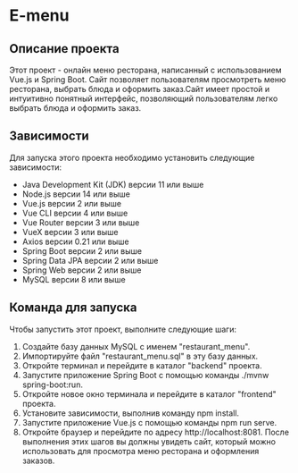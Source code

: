 # E-menu
## Описание проекта
Этот проект - онлайн меню ресторана, написанный с использованием Vue.js и Spring Boot. Сайт позволяет пользователям просмотреть меню ресторана, выбрать блюда и оформить заказ.Сайт имеет простой и интуитивно понятный интерфейс, позволяющий пользователям легко выбрать блюда и оформить заказ.

## Зависимости
Для запуска этого проекта необходимо установить следующие зависимости:

* Java Development Kit (JDK) версии 11 или выше
* Node.js версии 14 или выше
* Vue.js версии 2 или выше
* Vue CLI версии 4 или выше
* Vue Router версии 3 или выше
* VueX версии 3 или выше
* Axios версии 0.21 или выше
* Spring Boot версии 2 или выше
* Spring Data JPA версии 2 или выше
* Spring Web версии 2 или выше
* MySQL версии 8 или выше

## Команда для запуска
Чтобы запустить этот проект, выполните следующие шаги:

1. Создайте базу данных MySQL с именем "restaurant_menu".
2. Импортируйте файл "restaurant_menu.sql" в эту базу данных.
3. Откройте терминал и перейдите в каталог "backend" проекта.
4. Запустите приложение Spring Boot с помощью команды ./mvnw spring-boot:run.
5. Откройте новое окно терминала и перейдите в каталог "frontend" проекта.
6. Установите зависимости, выполнив команду npm install.
7. Запустите приложение Vue.js с помощью команды npm run serve.
8. Откройте браузер и перейдите по адресу http://localhost:8081.
После выполнения этих шагов вы должны увидеть сайт, который можно использовать для просмотра меню ресторана и оформления заказов.
